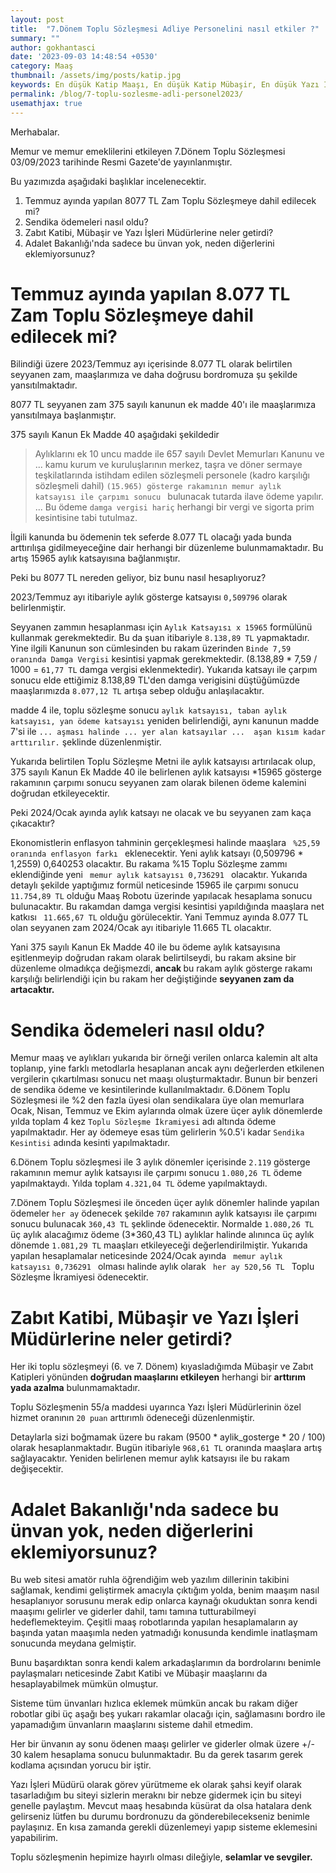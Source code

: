 ```yaml
---
layout: post
title:  "7.Dönem Toplu Sözleşmesi Adliye Personelini nasıl etkiler ?"
summary: ""
author: gokhantasci
date: '2023-09-03 14:48:54 +0530'
category: Maaş
thumbnail: /assets/img/posts/katip.jpg
keywords: En düşük Katip Maaşı, En düşük Katip Mübaşir, En düşük Yazı İşleri Müdürü Maaşı, Katip Maaşı, Mübaşir Maaşı, Yazı İşleri Müdürü Maaşı
permalink: /blog/7-toplu-sozlesme-adli-personel2023/
usemathjax: true
---
```



<p>Merhabalar.</p>
<p>Memur ve memur emeklilerini etkileyen 7.Dönem Toplu Sözleşmesi 03/09/2023 tarihinde Resmi Gazete'de yayınlanmıştır. </p>
<p></p>
<p>Bu yazımızda aşağıdaki başlıklar incelenecektir.</p>
<ol> 
    <li> Temmuz ayında yapılan 8077 TL Zam Toplu Sözleşmeye dahil edilecek mi?</li> 
    <li> Sendika ödemeleri nasıl oldu? </li> 
    <li> Zabıt Katibi, Mübaşir ve Yazı İşleri Müdürlerine neler getirdi? </li> 
    <li> Adalet Bakanlığı'nda sadece bu ünvan yok, neden diğerlerini eklemiyorsunuz? </li> 
</ol>

<h1> Temmuz ayında yapılan 8.077 TL Zam Toplu Sözleşmeye dahil edilecek mi? </h1>

<p>Bilindiği üzere 2023/Temmuz ayı içerisinde 8.077 TL olarak belirtilen seyyanen zam, maaşlarımıza ve daha doğrusu bordromuza şu şekilde yansıtılmaktadır.</p>
<p>
8077 TL seyyanen zam 375 sayılı kanunun ek madde 40'ı ile maaşlarımıza yansıtılmaya başlanmıştır.</p>
<p>375 sayılı Kanun Ek Madde 40 aşağıdaki şekildedir</p>

<blockquote> <p>Aylıklarını ek 10 uncu madde ile 657 sayılı Devlet Memurları Kanunu ve ... kamu kurum ve kuruluşlarının merkez, taşra ve döner sermaye teşkilatlarında istihdam edilen sözleşmeli personele (kadro karşılığı sözleşmeli dahil) <code class="highlighter-rouge">(15.965) gösterge rakamının memur aylık katsayısı ile çarpımı sonucu </code> bulunacak tutarda ilave ödeme yapılır. ...  Bu ödeme <code class="highlighter-rouge">damga vergisi hariç</code> herhangi bir vergi ve sigorta prim kesintisine tabi tutulmaz. </p> </blockquote>

<p>İlgili kanunda bu ödemenin tek seferde 8.077 TL olacağı yada bunda arttırılışa gidilmeyeceğine dair herhangi bir düzenleme bulunmamaktadır. Bu artış 15965 aylık katsayısına bağlanmıştır.</p>
<p>Peki bu 8077 TL nereden geliyor, biz bunu nasıl hesaplıyoruz?</p>
<p>2023/Temmuz ayı itibariyle aylık gösterge katsayısı <code class="highlighter-rouge">0,509796</code> olarak belirlenmiştir.</p>
<p>Seyyanen zammın hesaplanması için <code class="highlighter-rouge">Aylık Katsayısı x 15965</code> formülünü kullanmak gerekmektedir. Bu da şuan itibariyle <code class="highlighter-rouge">8.138,89 TL</code> yapmaktadır. Yine ilgili Kanunun son cümlesinden bu rakam üzerinden <code class="highlighter-rouge">Binde 7,59 oranında Damga Vergisi</code> kesintisi yapmak gerekmektedir. (8.138,89 * 7,59 / 1000 = <code class="highlighter-rouge">61,77 TL</code> damga vergisi eklenmektedir). Yukarıda katsayı ile çarpım sonucu elde ettiğimiz 8.138,89 TL'den damga verigisini düştüğümüzde maaşlarımızda <code class="highlighter-rouge">8.077,12 TL</code> artışa sebep olduğu anlaşılacaktır.</p>

<p> madde 4 ile, toplu sözleşme sonucu <code class="highlighter-rouge">aylık katsayısı, taban aylık katsayısı, yan ödeme katsayısı</code> yeniden belirlendiği, aynı kanunun madde 7'si ile <code class="highlighter-rouge">... aşması halinde ... yer alan katsayılar ...  aşan kısım kadar arttırılır.</code> şeklinde düzenlenmiştir.  </p>

<p>Yukarıda belirtilen Toplu Sözleşme Metni ile aylık katsayısı artırılacak olup, 375 sayılı Kanun Ek Madde 40 ile belirlenen aylık katsayısı *15965 gösterge rakamının çarpımı sonucu seyyanen zam olarak bilenen ödeme kalemini doğrudan etkileyecektir. </p>

<p>Peki 2024/Ocak ayında aylık katsayı ne olacak ve bu seyyanen zam kaça çıkacaktır?</p>
<p>Ekonomistlerin enflasyon tahminin gerçekleşmesi halinde maaşlara <code class="highlighter-rouge"> %25,59 oranında enflasyon farkı </code> eklenecektir. Yeni aylık katsayı (0,509796 * 1,2559) 0,640253 olacaktır. Bu rakama %15 Toplu Sözleşme zammı eklendiğinde yeni <code class="highlighter-rouge"> memur aylık katsayısı 0,736291 </code> olacaktır. Yukarıda detaylı şekilde yaptığımız formül neticesinde 15965 ile çarpımı sonucu <code class="highlighter-rouge"> 11.754,89 TL</code> olduğu Maaş Robotu üzerinde yapılacak hesaplama sonucu bulunacaktır. Bu rakamdan damga vergisi kesintisi yapıldığında maaşlara net katkısı <code class="highlighter-rouge"> 11.665,67 TL</code> olduğu görülecektir. Yani Temmuz ayında 8.077 TL olan seyyanen zam 2024/Ocak ayı itibariyle 11.665 TL olacaktır.</p>
<p>Yani 375 sayılı Kanun Ek Madde 40 ile bu ödeme aylık katsayısına eşitlenmeyip doğrudan rakam olarak belirtilseydi, bu rakam aksine bir düzenleme olmadıkça değişmezdi, <strong> ancak </strong> bu rakam aylık gösterge rakamı karşılığı belirlendiği için bu rakam her değiştiğinde <strong>seyyanen zam da artacaktır.</strong></p>

<h1> Sendika ödemeleri nasıl oldu? </h1>

<p>Memur maaş ve aylıkları yukarıda bir örneği verilen onlarca kalemin alt alta toplanıp, yine farklı metodlarla hesaplanan ancak aynı değerlerden etkilenen vergilerin çıkartılması sonucu net maaşı oluşturmaktadır. Bunun bir benzeri de sendika ödeme ve kesintilerinde kullanılmaktadır. 6.Dönem Toplu Sözleşmesi ile %2 den fazla üyesi olan sendikalara üye olan memurlara Ocak, Nisan, Temmuz ve Ekim aylarında olmak üzere üçer aylık dönemlerde yılda toplam 4 kez <code class="highlighter-rouge">Toplu Sözleşme İkramiyesi</code> adı altında ödeme yapılmaktadır. Her ay ödemeye esas tüm gelirlerin %0.5'i kadar  <code class="highlighter-rouge">Sendika Kesintisi</code> adında kesinti yapılmaktadır.</p>

<p>6.Dönem Toplu sözleşmesi ile 3 aylık dönemler içerisinde <code class="highlighter-rouge">2.119</code> gösterge rakamının memur aylık katsayısı ile çarpımı sonucu <code class="highlighter-rouge">1.080,26 TL</code> ödeme yapılmaktaydı. Yılda toplam <code class="highlighter-rouge">4.321,04 TL</code> ödeme yapılmaktaydı.</p>

<p>7.Dönem Toplu Sözleşmesi ile önceden üçer aylık dönemler halinde yapılan ödemeler <code class="highlighter-rouge">her ay</code> ödenecek şekilde <code class="highlighter-rouge">707</code> rakamının aylık katsayısı ile çarpımı sonucu bulunacak <code class="highlighter-rouge">360,43 TL</code> şeklinde ödenecektir. Normalde <code class="highlighter-rouge">1.080,26 TL</code> üç aylık alacağımız ödeme (3*360,43 TL)  aylıklar halinde alınınca üç aylık dönemde <code class="highlighter-rouge">1.081,29 TL</code> maaşları etkileyeceği değerlendirilmiştir. Yukarıda yapılan hesaplamalar neticesinde 2024/Ocak ayında <code class="highlighter-rouge"> memur aylık katsayısı 0,736291 </code> olması halinde aylık olarak <code class="highlighter-rouge"> her ay 520,56 TL </code> Toplu Sözleşme İkramiyesi ödenecektir.</p>

<h1> Zabıt Katibi, Mübaşir ve Yazı İşleri Müdürlerine neler getirdi? </h1>

<p>Her iki toplu sözleşmeyi (6. ve 7. Dönem)  kıyasladığımda Mübaşir ve Zabıt Katipleri yönünden <strong>doğrudan maaşlarını etkileyen</strong> herhangi bir <strong> arttırım yada azalma</strong> bulunmamaktadır.</p>
<p>Toplu Sözleşmenin 55/a maddesi uyarınca Yazı İşleri Müdürlerinin özel hizmet oranının <code class="highlighter-rouge">20 puan</code> arttırımlı ödeneceği düzenlenmiştir.</p>
<p>Detaylarla sizi boğmamak üzere bu rakam (9500 * aylik_gosterge * 20 / 100) olarak hesaplanmaktadır. Bugün itibariyle <code class="highlighter-rouge">968,61 TL</code> oranında maaşlara artış sağlayacaktır. Yeniden belirlenen memur aylık katsayısı ile bu rakam değişecektir.</p>

<h1> Adalet Bakanlığı'nda sadece bu ünvan yok, neden diğerlerini eklemiyorsunuz? </h1>
<p>Bu web sitesi amatör ruhla öğrendiğim web yazılım dillerinin takibini sağlamak, kendimi geliştirmek amacıyla çıktığım yolda, benim maaşım nasıl hesaplanıyor sorusunu merak edip onlarca kaynağı okuduktan sonra kendi maaşımı gelirler ve giderler dahil, tamı tamına tutturabilmeyi hedeflemekteyim. Çeşitli maaş robotlarında yapılan hesaplamaların ay başında yatan maaşımla neden yatmadığı konusunda kendimle inatlaşmam sonucunda meydana gelmiştir.</p>
<p>Bunu başardıktan sonra kendi kalem arkadaşlarımın da bordrolarını benimle paylaşmaları neticesinde Zabıt Katibi ve Mübaşir maaşlarını da hesaplayabilmek mümkün olmuştur.</p>
<p>Sisteme tüm ünvanları hızlıca eklemek mümkün ancak bu rakam diğer robotlar gibi üç aşağı beş yukarı rakamlar olacağı için, sağlamasını bordro ile yapamadığım ünvanların maaşlarını sisteme dahil etmedim. </p>
<p>Her bir ünvanın ay sonu ödenen maaşı gelirler ve giderler olmak üzere +/- 30 kalem hesaplama sonucu bulunmaktadır. Bu da gerek tasarım gerek kodlama açısından yorucu bir iştir.</p>
<p>Yazı İşleri Müdürü olarak görev yürütmeme ek olarak şahsi keyif olarak tasarladığım bu siteyi sizlerin meraknı bir nebze gidermek için bu siteyi genelle paylaştım. Mevcut maaş hesabında küsürat da olsa hatalara denk gelirseniz lütfen bu durumu bordronuzu da gönderebilecekseniz benimle paylaşınız. En kısa zamanda gerekli düzenlemeyi yapıp sisteme eklemesini yapabilirim.</p>
<p>Toplu sözleşmenin hepimize hayırlı olması dileğiyle, <strong>selamlar ve sevgiler.</strong></p>


</body>
</html>